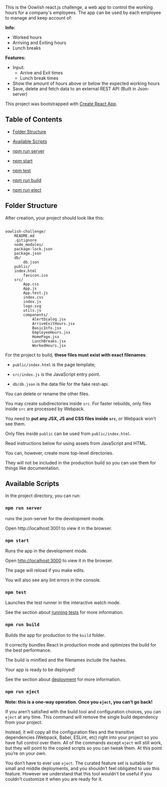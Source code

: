 This is the Oowlish react.js challenge, a web app to control the working hours for a company's employees. The app can be used by each employee to manage and keep account of:

**Info:**

- Worked hours
- Arriving and Exiting hours
- Lunch breaks

**Features:**

- Input:
  - Arrive and Exit times
  - Lunch break times
- Show the amount of hours above or below the expected working hours
- Save, delete and fetch data to an external REST API (Built in Json-server)

This project was bootstrapped with [Create React App](https://github.com/facebookincubator/create-react-app).

## Table of Contents

- [Folder Structure](#folder-structure)

- [Available Scripts](#available-scripts)

- [npm run server](#npm-run-server)

- [npm start](#npm-start)

- [npm test](#npm-test)

- [npm run build](#npm-run-build)

- [npm run eject](#npm-run-eject)

## Folder Structure

After creation, your project should look like this:

```

oowlish-challenge/
	README.md
  	.gitignore
	node_modules/
	package-lock.json
	package.json
	db/
	    db.json
	public/
	index.html
	    favicon.ico
	src/
	    App.css
	    App.js
	    App.test.js
	    index.css
	    index.js
	    logo.svg
	    utils.js
	    components/
	        AlertDialog.jsx
	        ArriveExitHours.jsx
	        BasicInfo.jsx
	        EmployeeHours.jsx
	        HomePage.jsx
	        LunchBreaks.jsx
	        WorkedHours.jsx

```

For the project to build, **these files must exist with exact filenames**:

- `public/index.html` is the page template;

- `src/index.js` is the JavaScript entry point.

- `db/db.json` is the data file for the fake rest-api.

You can delete or rename the other files.

You may create subdirectories inside `src`. For faster rebuilds, only files inside `src` are processed by Webpack.<br>

You need to **put any JSX, JS and CSS files inside `src`**, or Webpack won’t see them.

Only files inside `public` can be used from `public/index.html`.<br>

Read instructions below for using assets from JavaScript and HTML.

You can, however, create more top-level directories.<br>

They will not be included in the production build so you can use them for things like documentation.

## Available Scripts

In the project directory, you can run:

### `npm run server`

runs the json-server for the development mode.<br>

Open http://localhost:3001 to view it in the browser.

### `npm start`

Runs the app in the development mode.<br>

Open [http://localhost:3000](http://localhost:3000) to view it in the browser.

The page will reload if you make edits.<br>

You will also see any lint errors in the console.

### `npm test`

Launches the test runner in the interactive watch mode.<br>

See the section about [running tests](#running-tests) for more information.

### `npm run build`

Builds the app for production to the `build` folder.<br>

It correctly bundles React in production mode and optimizes the build for the best performance.

The build is minified and the filenames include the hashes.<br>

Your app is ready to be deployed!

See the section about [deployment](#deployment) for more information.

### `npm run eject`

**Note: this is a one-way operation. Once you `eject`, you can’t go back!**

If you aren’t satisfied with the build tool and configuration choices, you can `eject` at any time. This command will remove the single build dependency from your project.

Instead, it will copy all the configuration files and the transitive dependencies (Webpack, Babel, ESLint, etc) right into your project so you have full control over them. All of the commands except `eject` will still work, but they will point to the copied scripts so you can tweak them. At this point you’re on your own.

You don’t have to ever use `eject`. The curated feature set is suitable for small and middle deployments, and you shouldn’t feel obligated to use this feature. However we understand that this tool wouldn’t be useful if you couldn’t customize it when you are ready for it.
